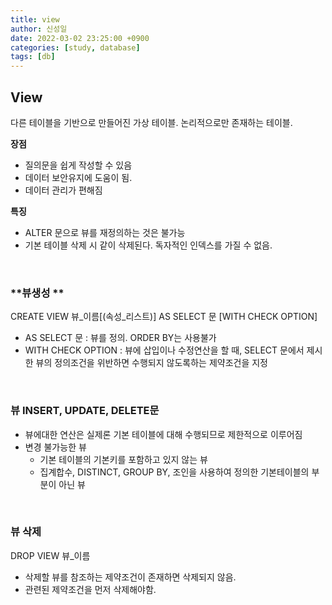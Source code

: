 ```yaml
---
title: view
author: 신성일
date: 2022-03-02 23:25:00 +0900
categories: [study, database]
tags: [db]
---
```


## **View**

다른 테이블을 기반으로 만들어진 가상 테이블. 논리적으로만 존재하는 테이블.

**장점**

- 질의문을 쉽게 작성할 수 있음
- 데이터 보안유지에 도움이 됨.
- 데이터 관리가 편해짐

**특징**

- ALTER 문으로 뷰를 재정의하는 것은 불가능
- 기본 테이블 삭제 시 같이 삭제된다. 독자적인 인덱스를 가질 수 없음.

<br/>

### **뷰생성 **

CREATE VIEW 뷰\_이름[(속성_리스트)] AS SELECT 문 [WITH CHECK OPTION]

- AS SELECT 문 : 뷰를 정의. ORDER BY는 사용불가
- WITH CHECK OPTION : 뷰에 삽입이나 수정연산을 할 때, SELECT 문에서 제시한 뷰의 정의조건을 위반하면 수행되지 않도록하는 제약조건을 지정

<BR/>

### **뷰 INSERT, UPDATE, DELETE문**

- 뷰에대한 연산은 실제론 기본 테이블에 대해 수행되므로 제한적으로 이루어짐
- 변경 불가능한 뷰
  - 기본 테이블의 기본키를 포함하고 있지 않는 뷰
  - 집계합수, DISTINCT, GROUP BY, 조인을 사용하여 정의한 기본테이블의 부분이 아닌 뷰

<BR/>

### **뷰 삭제**

DROP VIEW 뷰\_이름

- 삭제할 뷰를 참조하는 제약조건이 존재하면 삭제되지 않음.
- 관련된 제약조건을 먼저 삭제해야함.
